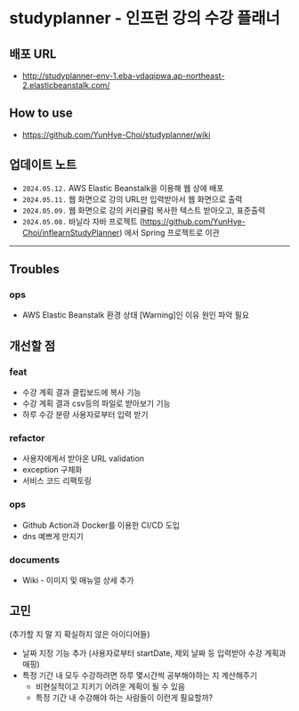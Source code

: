 #  studyplanner - 인프런 강의 수강 플래너
## 배포 URL
- http://studyplanner-env-1.eba-vdaqipwa.ap-northeast-2.elasticbeanstalk.com/
## How to use
- https://github.com/YunHye-Choi/studyplanner/wiki
## 업데이트 노트
- `2024.05.12.` AWS Elastic Beanstalk을 이용해 웹 상에 배포
- `2024.05.11.` 웹 화면으로 강의 URL만 입력받아서 웹 화면으로 출력
- `2024.05.09.` 웹 화면으로 강의 커리큘럼 복사한 텍스트 받아오고, 표준출력
- `2024.05.08.` 바닐라 자바 프로젝트 (https://github.com/YunHye-Choi/inflearnStudyPlanner) 에서 Spring 프로젝트로 이관
---
## Troubles
### ops
- AWS Elastic Beanstalk 환경 상태 [Warning]인 이유 원인 파악 필요
## 개선할 점
### feat
- 수강 계획 결과 클립보드에 복사 기능
- 수강 계획 결과 csv등의 파일로 받아보기 기능
- 하루 수강 분량 사용자로부터 입력 받기
### refactor
- 사용자에게서 받아온 URL validation
- exception 구체화
- 서비스 코드 리팩토링
### ops
- Github Action과 Docker를 이용한 CI/CD 도입
- dns 예쁘게 만지기
### documents
- Wiki - 이미지 및 매뉴얼 상세 추가
## 고민 
(추가할 지 말 지 확실하지 않은 아이디어들)
- 날짜 지정 기능 추가 (사용자로부터 startDate, 제외 날짜 등 입력받아 수강 계획과 매핑)
- 특정 기간 내 모두 수강하려면 하루 몇시간씩 공부해야하는 지 계산해주기
  - 비현실적이고 지키기 어려운 계획이 될 수 있음
  - 특정 기간 내 수강해야 하는 사람들이 이런게 필요할까?